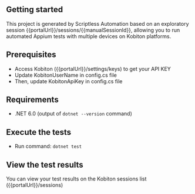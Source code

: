 ## Getting started

This project is generated by Scriptless Automation based on an exploratory session {{portalUrl}}/sessions/{{manualSessionId}}, allowing you to run automated Appium tests with multiple devices on Kobiton platforms.

## Prerequisites

- Access Kobiton ({{portalUrl}}/settings/keys) to get your API KEY
- Update KobitonUserName in config.cs file
- Then, update KobitonApiKey in config.cs file


## Requirements

- .NET 6.0 (output of `dotnet --version` command)

## Execute the tests

- Run command: `dotnet test`

## View the test results

You can view your test results on the Kobiton sessions list ({{portalUrl}}/sessions)
